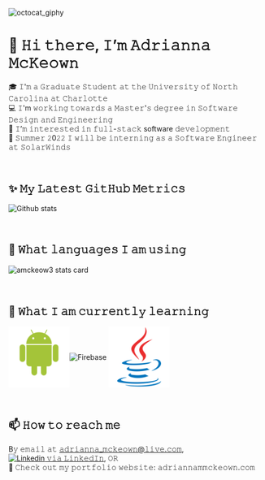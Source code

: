 

![octocat_giphy](https://user-images.githubusercontent.com/71570174/154678254-99d7bd26-7763-482e-b9ca-62c37d463679.gif)

# 👋 𝙷𝚒 𝚝𝚑𝚎𝚛𝚎, 𝙸’𝚖 𝙰𝚍𝚛𝚒𝚊𝚗𝚗𝚊 𝙼𝚌𝙺𝚎𝚘𝚠𝚗 <br />
🎓 𝙸'𝚖 𝚊 𝙶𝚛𝚊𝚍𝚞𝚊𝚝𝚎 𝚂𝚝𝚞𝚍𝚎𝚗𝚝 𝚊𝚝 𝚝𝚑𝚎 𝚄𝚗𝚒𝚟𝚎𝚛𝚜𝚒𝚝𝚢 𝚘𝚏 𝙽𝚘𝚛𝚝𝚑 𝙲𝚊𝚛𝚘𝚕𝚒𝚗𝚊 𝚊𝚝 𝙲𝚑𝚊𝚛𝚕𝚘𝚝𝚝𝚎 <br />
💻 𝙸'm 𝚠𝚘𝚛𝚔𝚒𝚗𝚐 𝚝𝚘𝚠𝚊𝚛𝚍𝚜 𝚊 𝙼𝚊𝚜𝚝𝚎𝚛'𝚜 𝚍𝚎𝚐𝚛𝚎𝚎 𝚒𝚗 𝚂𝚘𝚏𝚝𝚠𝚊𝚛𝚎 𝙳𝚎𝚜𝚒𝚐𝚗 𝚊𝚗𝚍 𝙴𝚗𝚐𝚒𝚗𝚎𝚎𝚛𝚒𝚗𝚐 <br />
👀 𝙸’𝚖 𝚒𝚗𝚝𝚎𝚛𝚎𝚜𝚝𝚎𝚍 𝚒𝚗 𝚏𝚞𝚕𝚕-𝚜𝚝𝚊𝚌𝚔 software 𝚍𝚎𝚟𝚎𝚕𝚘𝚙𝚖𝚎𝚗𝚝 <br />
🎯 𝚂𝚞𝚖𝚖𝚎𝚛 𝟸0𝟸𝟸 𝙸 𝚠𝚒𝚕𝚕 𝚋𝚎 𝚒𝚗𝚝𝚎𝚛𝚗𝚒𝚗𝚐 𝚊𝚜 𝚊 𝚂𝚘𝚏𝚝𝚠𝚊𝚛𝚎 𝙴𝚗𝚐𝚒𝚗𝚎𝚎𝚛 𝚊𝚝 𝚂𝚘𝚕𝚊𝚛𝚆𝚒𝚗𝚍𝚜 <br />

 <br />

## ✨ 𝙼𝚢 𝙻𝚊𝚝𝚎𝚜𝚝 𝙶𝚒𝚝𝙷𝚞𝚋 𝙼𝚎𝚝𝚛𝚒𝚌𝚜
![Github stats](https://github-readme-stats.vercel.app/api?username=amckeow3&theme=outrun&show_icons=true&count_private=true)

 <br />
 
 ## 💬 𝚆𝚑𝚊𝚝 𝚕𝚊𝚗𝚐𝚞𝚊𝚐𝚎𝚜 𝙸 𝚊𝚖 𝚞𝚜𝚒𝚗𝚐
<img align="center" src="https://github-readme-stats.vercel.app/api/top-langs?username=amckeow3&theme=default&title_color=000000&text_color=000000&bg_color=ffffff&hide_border=true&layout=compact" alt="amckeow3 stats card" /></p>

 <br />
 
## 📌 𝚆𝚑𝚊𝚝 𝙸 𝚊𝚖 𝚌𝚞𝚛𝚛𝚎𝚗𝚝𝚕𝚢 𝚕𝚎𝚊𝚛𝚗𝚒𝚗𝚐 <br />
<img align="center" src="https://raw.githubusercontent.com/devicons/devicon/master/icons/android/android-original-wordmark.svg" alt="Android" height="120" width="120" /><img align="center" src="https://www.vectorlogo.zone/logos/firebase/firebase-icon.svg" alt="Firebase" height="120" width="120" />
<img align="center" src="https://raw.githubusercontent.com/devicons/devicon/master/icons/java/java-original.svg" alt="Java" height="120" width="120" />

<br />

## 📫 𝙷𝚘𝚠 𝚝𝚘 𝚛𝚎𝚊𝚌𝚑 𝚖𝚎
B𝚢 𝚎𝚖𝚊𝚒𝚕 𝚊𝚝 𝚊𝚍𝚛𝚒𝚊𝚗𝚗𝚊_𝚖𝚌𝚔𝚎𝚘𝚠𝚗@𝚕𝚒𝚟𝚎.𝚌𝚘𝚖, <br />
[![Linkedin](https://i.stack.imgur.com/gVE0j.png) 𝚟𝚒𝚊 𝙻𝚒𝚗𝚔𝚎𝚍𝙸𝚗](https://www.linkedin.com/in/adriannamckeown/), 𝙾𝚁
<br />
📁 𝙲𝚑𝚎𝚌𝚔 𝚘𝚞𝚝 𝚖𝚢 𝚙𝚘𝚛𝚝𝚏𝚘𝚕𝚒𝚘 𝚠𝚎𝚋𝚜𝚒𝚝𝚎: 𝚊𝚍𝚛𝚒𝚊𝚗𝚗𝚊𝚖𝚖𝚌𝚔𝚎𝚘𝚠𝚗.𝚌𝚘𝚖 <br />

